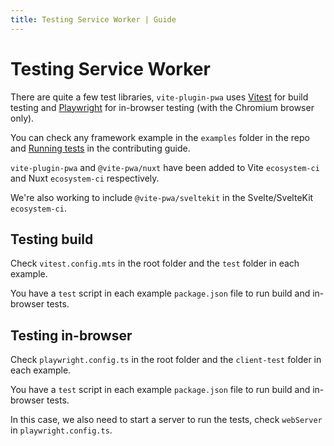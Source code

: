 ```yaml
---
title: Testing Service Worker | Guide
---
```


# Testing Service Worker

There are quite a few test libraries, `vite-plugin-pwa` uses [Vitest](https://vitest.dev/) for build testing and [Playwright](https://playwright.dev/) for in-browser testing (with the Chromium browser only).

You can check any framework example in the `examples` folder in the repo and [Running tests](https://github.com/vite-pwa/vite-plugin-pwa/blob/main/CONTRIBUTING.md#running-tests) in the contributing guide.

`vite-plugin-pwa` and `@vite-pwa/nuxt` have been added to Vite `ecosystem-ci` and Nuxt `ecosystem-ci` respectively.

We're also working to include `@vite-pwa/sveltekit` in the Svelte/SvelteKit `ecosystem-ci`. 

## Testing build

Check `vitest.config.mts` in the root folder and the `test` folder in each example.

You have a `test` script in each example `package.json` file to run build and in-browser tests.

## Testing in-browser

Check `playwright.config.ts` in the root folder and the `client-test` folder in each example.

You have a `test` script in each example `package.json` file to run build and in-browser tests.

In this case, we also need to start a server to run the tests, check `webServer` in `playwright.config.ts`.
